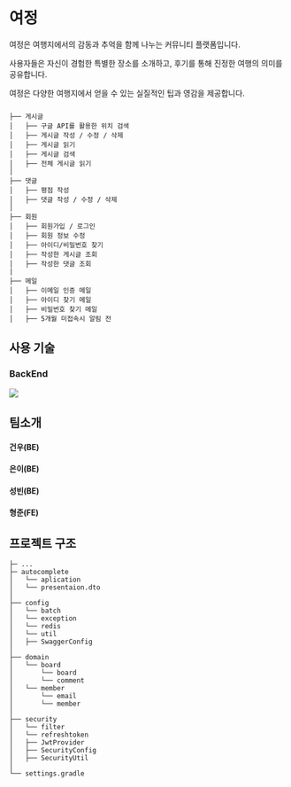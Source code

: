 # 여정

여정은 여행지에서의 감동과 추억을 함께 나누는 커뮤니티 플랫폼입니다.

사용자들은 자신이 경험한 특별한 장소를 소개하고, 후기를 통해 진정한 여행의 의미를 공유합니다.

여정은 다양한 여행지에서 얻을 수 있는 실질적인 팁과 영감을 제공합니다.

###

```
├── 게시글
│   ├── 구글 API를 활용한 위치 검색
│   ├── 게시글 작성 / 수정 / 삭제
│   ├── 게시글 읽기
│   ├── 게시글 검색
│   ├── 전체 게시글 읽기
│
├── 댓글
│   ├── 평점 작성
│   ├── 댓글 작성 / 수정 / 삭제
│
├── 회원
│   ├── 회원가입 / 로그인
│   ├── 회원 정보 수정
│   ├── 아이디/비밀번호 찾기
│   ├── 작성한 게시글 조회
│   ├── 작성한 댓글 조회
|
├── 메일
│   ├── 이메일 인증 메일
│   ├── 아이디 찾기 메일
│   ├── 비밀번호 찾기 메일
│   ├── 5개월 미접속시 알림 전
```



## 사용 기술
### BackEnd 
<img src="https://github.com/user-attachments/assets/1d83e12e-8f07-4b01-be15-0c2deb8b2c12"> 

## 팀소개
#### 건우(BE)

#### 은이(BE)

#### 성빈(BE)

#### 형준(FE)

## 프로젝트 구조
```
├─ ...
├─ autocomplete
│   └── aplication
│   └── presentaion.dto
│
├── config
│   └── batch
│   └── exception
│   └── redis
│   └── util
│   ├── SwaggerConfig
│
├── domain
│   └── board
│       └── board
│       └── comment
│   └── member
│       └── email
│       └── member
│
├── security
│   └── filter
│   └── refreshtoken
│   ├── JwtProvider
│   ├── SecurityConfig
│   ├── SecurityUtil
│
└── settings.gradle
```
